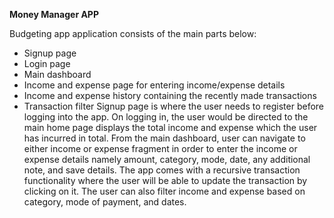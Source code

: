 **Money Manager APP**

Budgeting app application consists of the main parts below:
-  Signup page
- Login page
- Main dashboard
- Income and expense page for entering income/expense details
- Income and expense history containing the recently made transactions
- Transaction filter
Signup page is where the user needs to register before logging into the app. On logging in, the user would be directed to the main home page displays the total income and expense which the user has incurred in total.
From the main dashboard, user can navigate to either income or expense fragment in order to enter the income or expense details namely amount, category, mode, date, any additional note, and save details. The app comes with a recursive transaction functionality where the user will be able to update the transaction by clicking on it. The user can also filter income and expense based on category, mode of payment, and dates.

